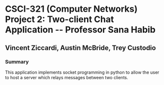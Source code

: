 #   CSCI-321 (Computer Networks) Project 2: Two-client Chat Application -- Professor Sana Habib
##  Vincent Ziccardi, Austin McBride, Trey Custodio
### Summary
This application implements socket programming in python to allow the user to host a server which relays messages between two clients.